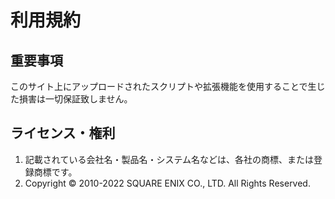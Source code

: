 # 利用規約

## 重要事項

このサイト上にアップロードされたスクリプトや拡張機能を使用することで生じた損害は一切保証致しません。

## ライセンス・権利

1. 記載されている会社名・製品名・システム名などは、各社の商標、または登録商標です。
2. Copyright © 2010-2022 SQUARE ENIX CO., LTD. All Rights Reserved.
